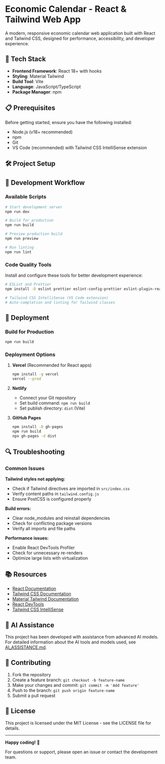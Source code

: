 # Economic Calendar - React & Tailwind Web App

A modern, responsive economic calendar web application built with React and Tailwind CSS, designed for performance, accessibility, and developer experience.

## 🚀 Tech Stack

- **Frontend Framework**: React 18+ with hooks
- **Styling**: Material Tailwind
- **Build Tool**: Vite
- **Language**: JavaScript/TypeScript
- **Package Manager**: npm

## 📋 Prerequisites

Before getting started, ensure you have the following installed:

- Node.js (v18+ recommended)
- npm
- Git
- VS Code (recommended) with Tailwind CSS IntelliSense extension

## 🛠️ Project Setup

## 🔧 Development Workflow

### Available Scripts

```bash
# Start development server
npm run dev

# Build for production
npm run build

# Preview production build
npm run preview

# Run linting
npm run lint
```

### Code Quality Tools

Install and configure these tools for better development experience:

```bash
# ESLint and Prettier
npm install -D eslint prettier eslint-config-prettier eslint-plugin-react

# Tailwind CSS IntelliSense (VS Code extension)
# Auto-completion and linting for Tailwind classes
```

## 🚀 Deployment

### Build for Production

```bash
npm run build
```

### Deployment Options

1. **Vercel** (Recommended for React apps)
   ```bash
   npm install -g vercel
   vercel --prod
   ```

2. **Netlify**
   - Connect your Git repository
   - Set build command: `npm run build`
   - Set publish directory: `dist` (Vite)

3. **GitHub Pages**
   ```bash
   npm install -D gh-pages
   npm run build
   npx gh-pages -d dist
   ```

## 🔍 Troubleshooting

### Common Issues

**Tailwind styles not applying:**
- Check if Tailwind directives are imported in `src/index.css`
- Verify content paths in `tailwind.config.js`
- Ensure PostCSS is configured properly

**Build errors:**
- Clear node_modules and reinstall dependencies
- Check for conflicting package versions
- Verify all imports and file paths

**Performance issues:**
- Enable React DevTools Profiler
- Check for unnecessary re-renders
- Optimize large lists with virtualization

## 📚 Resources

- [React Documentation](https://react.dev/)
- [Tailwind CSS Documentation](https://tailwindcss.com/docs)
- [Material Tailwind Documentation](https://www.material-tailwind.com/docs/react/installation)
- [React DevTools](https://chrome.google.com/webstore/detail/react-developer-tools/fmkadmapgofadopljbjfkapdkoienihi)
- [Tailwind CSS IntelliSense](https://marketplace.visualstudio.com/items?itemName=bradlc.vscode-tailwindcss)

## 🤖 AI Assistance

This project has been developed with assistance from advanced AI models. For detailed information about the AI tools and models used, see [AI_ASSISTANCE.md](AI_ASSISTANCE.md).

## 🤝 Contributing

1. Fork the repository
2. Create a feature branch: `git checkout -b feature-name`
3. Make your changes and commit: `git commit -m 'Add feature'`
4. Push to the branch: `git push origin feature-name`
5. Submit a pull request

## 📄 License

This project is licensed under the MIT License - see the LICENSE file for details.

---

**Happy coding!** 🎉

For questions or support, please open an issue or contact the development team.
